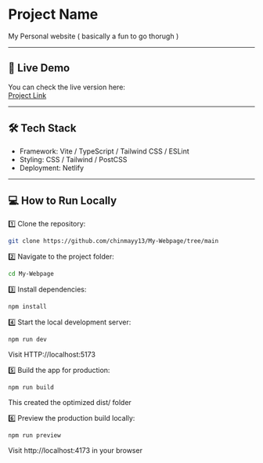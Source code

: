 # Project Name

My Personal website ( basically a fun to go thorugh )

---

## 🚀 Live Demo

You can check the live version here:  
[Project Link](https://683547125011e31684a4a9a9--extraordinary-lamington-a1bfaf.netlify.app/)

---

## 🛠️ Tech Stack

- Framework: Vite / TypeScript / Tailwind CSS / ESLint
- Styling: CSS / Tailwind / PostCSS 
- Deployment: Netlify

---

## 💻 How to Run Locally

1️⃣ Clone the repository:
```bash
git clone https://github.com/chinmayy13/My-Webpage/tree/main
```

2️⃣ Navigate to the project folder:
```bash
cd My-Webpage
```

3️⃣ Install dependencies:
```bash
npm install
```

4️⃣ Start the local development server:
```bash
npm run dev
```
Visit HTTP://localhost:5173

5️⃣ Build the app for production:
```bash
npm run build
```
This created the optimized dist/ folder

6️⃣ Preview the production build locally:
```bash
npm run preview
```
Visit http://localhost:4173 in your browser


